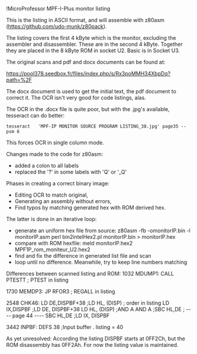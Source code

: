 !MicroProfessor MPF-I-Plus monitor listing

This is the listing in ASCII format, and will assemble with z80asm
(https://github.com/udo-munk/z80pack).

The listing covers the first 4 kByte which is the monitor, excluding the 
assembler and disassembler. These are in the second 4 kByte. Together they
are placed in the 8 kByte ROM in socket U2. Basic is in Socket U3.

The original scans and pdf and docx documents can be found at:

https://pool378.seedbox.fr/files/index.php/s/Rx3poMMH34XbpDq?path=%2F

The docx document is used to get the initial text, the pdf document to
correct it. The OCR isn't very good for code listings, alas.

The OCR in the .docx file is quite poor, but with the .jpg's available,
tesseract can do better:

    tesseract   'MPF-IP MONITOR SOURCE PROGRAM LISTING_38.jpg' page35 --psm 6

This forces OCR in single column mode. 

Changes made to the code for z80asm:

* added a colon to all labels
* replaced the '?' in some labels with 'Q' or '_Q'

Phases in creating a correct binary image:

* Editing OCR to match original,
* Generating an assembly without errors,
* Find typos by matching generated hex with ROM derived hex.

The latter is done in an iterative loop:

* generate an uniform hex file from source:
  z80asm -fb -omonitorIP.bin -l monitorIP.asm
  perl bin2intelHex2.pl monitorIP.bin > monitorIP.hex
* compare with ROM hexfile:
  meld monitorIP.hex2 MPF1P_rom_moniteur_U2.hex2
* find and fix the difference in generated list file and scan
* loop until no difference. Meanwhile, try to keep line numbers matching


Differences between scanned listing and ROM:
1032 MDUMP1:
        CALL    PTESTT ; PTEST in listing
        
1730 MEMDP3: JP      RFOR3  ; REGALL in listing
   
2548 CHK46:
        LD      DE,DISPBF+38    ;LD      HL, (DISP)    ; order in listing
        LD      IX,DISPBF       ;LD      DE, DISPBF+38
        LD      HL, (DISP)      ;AND     A
        AND     A               ;SBC     HL,DE           ;  ---- page 44 ----
        SBC     HL,DE           ;LD      IX, DISPBF
        
3442 INPBF:  DEFS    38              ;Input buffer .   listing = 40

As yet unresolved: According the listing DISPBF starts at 0FF2Ch, but the 
ROM disassembly has 0FF2Ah. For now the listing value is maintained.
